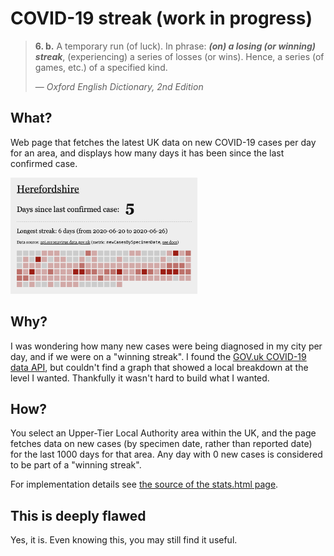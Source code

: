 # COVID-19 streak (work in progress)

<blockquote><p><b>6. b.</b> A temporary run (of luck). In phrase: <b><i>(on) a losing (or winning) streak</i></b>, (experiencing) a series of losses (or wins). Hence, a series (of games, etc.) of a specified kind.</p><footer>— <cite>Oxford English Dictionary, 2nd Edition</cite></footer></blockquote>

## What?

Web page that fetches the latest UK data on new COVID-19 cases per day for an area, and displays how many days it has been since the last confirmed case.

<img src="screenshot.png" width="299" alt="Screenshot showing the stats view for Herefordshire">

## Why?

I was wondering how many new cases were being diagnosed in my city per day, and if we were on a "winning streak".
I found the [GOV.uk COVID-19 data API](https://coronavirus.data.gov.uk), but couldn't find a graph that showed a local breakdown at the level I wanted.
Thankfully it wasn't hard to build what I wanted.

## How?

You select an Upper-Tier Local Authority area within the UK, and the page fetches data on new cases (by specimen date, rather than reported date) for the last 1000 days for that area.
Any day with 0 new cases is considered to be part of a "winning streak".

For implementation details see [the source of the stats.html page](https://github.com/hjst/covid-streak/blob/plague/stats.html).

## This is deeply flawed

Yes, it is. Even knowing this, you may still find it useful.